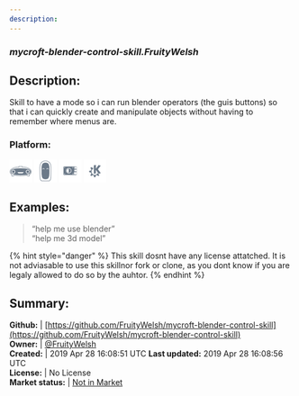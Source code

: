 ```yaml
---
description: 
---
```


### _mycroft-blender-control-skill.FruityWelsh_  
## Description:  
Skill to have a mode so i can run blender operators (the guis buttons) so that i can quickly create and manipulate objects without having to remember where menus are.  
### Platform:  
 ![Mark I](../.gitbook/assets/mark-1-icon.png)  ![Mark II](../.gitbook/assets/mark-2-icon.png)  ![Picroft](../.gitbook/assets/picroft-icon.png)  ![plasmoid](../.gitbook/assets/kde.png)   
  
## Examples:  
> “help me use blender”  
> “help me 3d model”  
  
{% hint style="danger" %}
This skill dosnt have any license attatched. It is not adviasable to use this skillnor fork or clone, as you dont know if you are legaly allowed to do so by the auhtor.
{% endhint %}
  
## Summary:  
**Github:** | [https://github.com/FruityWelsh/mycroft-blender-control-skill](https://github.com/FruityWelsh/mycroft-blender-control-skill)  
**Owner:** | [@FruityWelsh](https://github.com/FruityWelsh)  
**Created:** | 2019 Apr 28 16:08:51 UTC  **Last updated:** 2019 Apr 28 16:08:56 UTC  
**License:** | No License  
**Market status:** | [Not in Market](https://market.mycroft.ai/skill/)  
